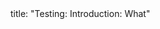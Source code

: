 <frontmatter>
title: "Testing: Introduction: What"
</frontmatter>

<include src="unit-inPage-asFlat.md" boilerplate />
